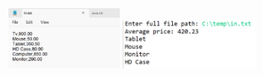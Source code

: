 <img src="https://github.com/hiranfbjc/stream-filter-sorted-map-reduce/blob/main/readme1.png" width=200>
<img src="https://github.com/hiranfbjc/stream-filter-sorted-map-reduce/blob/main/readme2.png" width=240>
